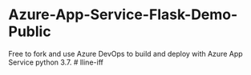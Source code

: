 # Azure-App-Service-Flask-Demo-Public
Free to fork and use Azure DevOps to build and deploy with Azure App Service python 3.7. 
#   l l i n e - i f f  
 